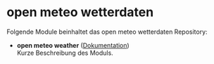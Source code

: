 # open meteo wetterdaten

Folgende Module beinhaltet das open meteo wetterdaten Repository:

- __open meteo weather__ ([Dokumentation](open%20meteo%20weather))  
	Kurze Beschreibung des Moduls.